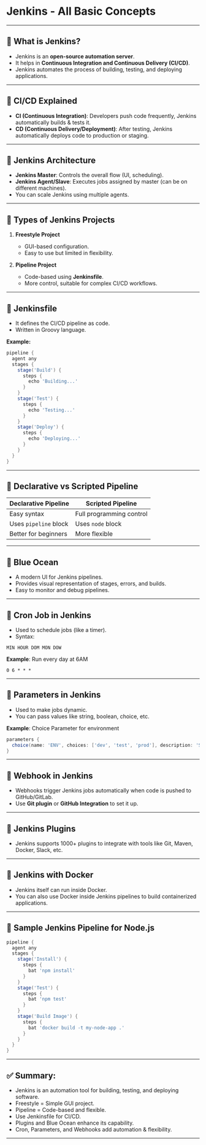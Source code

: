 
# Jenkins - All Basic Concepts 

---

## 🔹 What is Jenkins?
- Jenkins is an **open-source automation server**.
- It helps in **Continuous Integration and Continuous Delivery (CI/CD)**.
- Jenkins automates the process of building, testing, and deploying applications.

---

## 🔹 CI/CD Explained
- **CI (Continuous Integration)**: Developers push code frequently, Jenkins automatically builds & tests it.
- **CD (Continuous Delivery/Deployment)**: After testing, Jenkins automatically deploys code to production or staging.

---

## 🔹 Jenkins Architecture
- **Jenkins Master**: Controls the overall flow (UI, scheduling).
- **Jenkins Agent/Slave**: Executes jobs assigned by master (can be on different machines).
- You can scale Jenkins using multiple agents.

---

## 🔹 Types of Jenkins Projects
1. **Freestyle Project**
   - GUI-based configuration.
   - Easy to use but limited in flexibility.

2. **Pipeline Project**
   - Code-based using **Jenkinsfile**.
   - More control, suitable for complex CI/CD workflows.

---

## 🔹 Jenkinsfile
- It defines the CI/CD pipeline as code.
- Written in Groovy language.

**Example:**
```groovy
pipeline {
  agent any
  stages {
    stage('Build') {
      steps {
        echo 'Building...'
      }
    }
    stage('Test') {
      steps {
        echo 'Testing...'
      }
    }
    stage('Deploy') {
      steps {
        echo 'Deploying...'
      }
    }
  }
}
```

---

## 🔹 Declarative vs Scripted Pipeline
| Declarative Pipeline | Scripted Pipeline         |
|----------------------|---------------------------|
| Easy syntax          | Full programming control  |
| Uses `pipeline` block| Uses `node` block         |
| Better for beginners | More flexible             |

---

## 🔹 Blue Ocean
- A modern UI for Jenkins pipelines.
- Provides visual representation of stages, errors, and builds.
- Easy to monitor and debug pipelines.

---

## 🔹 Cron Job in Jenkins
- Used to schedule jobs (like a timer).
- Syntax:
```
MIN HOUR DOM MON DOW
```
**Example**: Run every day at 6AM
```
0 6 * * *
```

---

## 🔹 Parameters in Jenkins
- Used to make jobs dynamic.
- You can pass values like string, boolean, choice, etc.

**Example**: Choice Parameter for environment
```groovy
parameters {
  choice(name: 'ENV', choices: ['dev', 'test', 'prod'], description: 'Select Environment')
}
```

---

## 🔹 Webhook in Jenkins
- Webhooks trigger Jenkins jobs automatically when code is pushed to GitHub/GitLab.
- Use **Git plugin** or **GitHub Integration** to set it up.

---

## 🔹 Jenkins Plugins
- Jenkins supports 1000+ plugins to integrate with tools like Git, Maven, Docker, Slack, etc.

---

## 🔹 Jenkins with Docker
- Jenkins itself can run inside Docker.
- You can also use Docker inside Jenkins pipelines to build containerized applications.

---

## 🔹 Sample Jenkins Pipeline for Node.js
```groovy
pipeline {
  agent any
  stages {
    stage('Install') {
      steps {
        bat 'npm install'
      }
    }
    stage('Test') {
      steps {
        bat 'npm test'
      }
    }
    stage('Build Image') {
      steps {
        bat 'docker build -t my-node-app .'
      }
    }
  }
}
```

---

## ✅ Summary:
- Jenkins is an automation tool for building, testing, and deploying software.
- Freestyle = Simple GUI project.
- Pipeline = Code-based and flexible.
- Use Jenkinsfile for CI/CD.
- Plugins and Blue Ocean enhance its capability.
- Cron, Parameters, and Webhooks add automation & flexibility.

---


